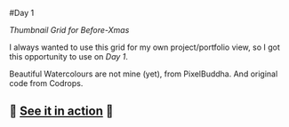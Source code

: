 #Day 1

*Thumbnail Grid for Before-Xmas*

I always wanted to use this grid for my own project/portfolio view, so I got this opportunity to use on *Day 1*.

Beautiful Watercolours are not mine (yet), from PixelBuddha. And original code from Codrops.

## :christmas_tree: [See it in action](http://monicams.github.io/before-xmas/day1/) :christmas_tree: